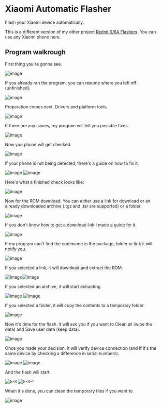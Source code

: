 # Xiaomi Automatic Flasher
Flash your Xiaomi device automatically.

This is a different version of my other project [Redmi 6/6A Flashers](https://github.com/Sucharek233/Redmi6-6AFlashers).
You can use any Xiaomi phone here.

## Program walkrough
First thing you're gonna see.

![image](https://user-images.githubusercontent.com/31042508/185998779-2897b9fc-364b-46d6-8ae6-5e2a54bf5395.png)

If you already ran the program, you can resume where you left off (unfinished).

![image](https://user-images.githubusercontent.com/31042508/185998917-10a8dad7-c96e-4628-a16d-e2ea22c5e0ad.png)

Preparation comes next. Drivers and platform tools.

![image](https://user-images.githubusercontent.com/31042508/185999007-0b610aeb-20b9-4af5-b676-cdf3b26437b3.png)

If there are any issues, my program will tell you possible fixes.

![image](https://user-images.githubusercontent.com/31042508/185999141-4a44e010-ba2e-4d4c-9ede-c8c1314e9cd5.png)

Now you phone will get checked.

![image](https://user-images.githubusercontent.com/31042508/185999235-cfbd5c98-fd7a-4147-a306-a12ac5f7f91a.png)

If your phone is not being detected, there's a guide on how to fix it.

![image](https://user-images.githubusercontent.com/31042508/185999350-068c4eb6-2299-4dd2-9193-4e65ad6752ca.png) ![image](https://user-images.githubusercontent.com/31042508/185999879-c727c22b-21b7-4fbd-bc4f-c06adb94b407.png)

Here's what a finished check looks like:

![image](https://user-images.githubusercontent.com/31042508/185999504-7830fe21-2983-4389-8835-ff95e7246528.png)

Now for the ROM download. You can either use a link for download or an already downloaded archive (.tgz and .tar are supported) or a folder.

![image](https://user-images.githubusercontent.com/31042508/186000035-13a0371b-e5fd-4f54-8f80-69ced8e8ef35.png)

If you don't know how to get a download link I made a guide for it.

![image](https://user-images.githubusercontent.com/31042508/186000250-0781dc00-368d-4cc6-8db0-8c478f28df75.png)

If my program can't find the codename in the package, folder or link it will notify you.

![image](https://user-images.githubusercontent.com/31042508/186000529-5fc6cb73-3681-4328-90af-f8531fdbff98.png)

If you selected a link, it will download and extract the ROM.

![image](https://user-images.githubusercontent.com/31042508/186004600-0596492a-992f-4816-a159-3972afa9fe0d.png)![image](https://user-images.githubusercontent.com/31042508/186004918-1385cddd-6cb0-415d-8250-e5150878f0d8.png)

If you selected an archive, it will start extracting.

![image](https://user-images.githubusercontent.com/31042508/186000575-dd279a33-a045-41c1-ae2f-5d28cadd4d52.png) ![image](https://user-images.githubusercontent.com/31042508/186000667-a0ea4080-f74f-4f4b-8e68-f59873eaa8a4.png)

If you selected a folder, it will copy the contents to a temporary folder.

![image](https://user-images.githubusercontent.com/31042508/186001000-d3489aae-4829-4e6f-85c6-c257d879e259.png)

Now it's time for the flash. It will ask you if you want to Clean all (wipe the data) and Save user data (keep data).

![image](https://user-images.githubusercontent.com/31042508/186001660-2b4be807-7233-438f-898c-9c41b763aac2.png)

Once you made your decision, it will verify device connection (and if it's the same device by checking a difference in serial numbers).

![image](https://user-images.githubusercontent.com/31042508/186002372-8c0b96ce-3184-4122-8f72-a4054c1a1971.png)
![image](https://user-images.githubusercontent.com/31042508/186002741-358de92d-c451-4784-8a2d-69c4ed989206.png)

And the flash will start.

![5-3](https://user-images.githubusercontent.com/31042508/186005071-eca9f72b-b1d8-4943-8c0d-7ff417223ff1.png)
![5-3-1](https://user-images.githubusercontent.com/31042508/186005080-170ef24e-9c22-4d12-a93d-a90eafa5cb33.png)

When it's done, you can clean the temporary files if you want to.

![image](https://user-images.githubusercontent.com/31042508/186002166-8b975133-f3fb-4cef-81cc-ac459a0eb9e3.png)
